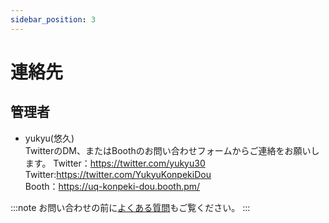 ```yaml
---
sidebar_position: 3
---
```


# 連絡先
## 管理者
- yukyu(悠久)  
TwitterのDM、またはBoothのお問い合わせフォームからご連絡をお願いします。
Twitter：https://twitter.com/yukyu30  
Twitter:https://twitter.com/YukyuKonpekiDou  
Booth：https://uq-konpeki-dou.booth.pm/  

:::note
お問い合わせの前に[よくある質問](https://yukyu30.github.io/yukyu-document/docs/faq/)もご覧ください。
:::